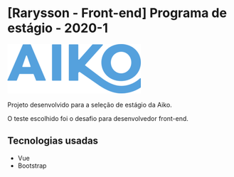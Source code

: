 # [Rarysson - Front-end] Programa de estágio - 2020-1

![Aiko](doc/imagens/aiko.png)

Projeto desenvolvido para a seleção de estágio da Aiko.

O teste escolhido foi o desafio para desenvolvedor front-end.

## Tecnologias usadas

-   Vue
-   Bootstrap
